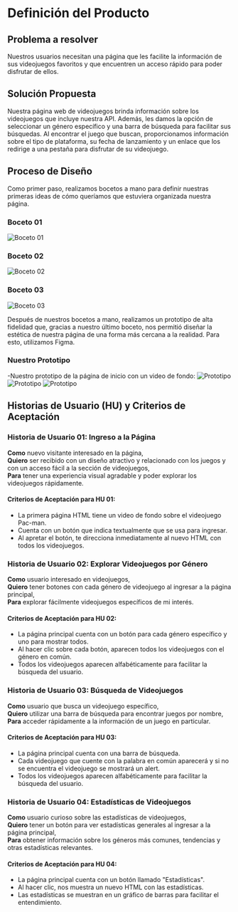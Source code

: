 # Definición del Producto

## Problema a resolver
Nuestros usuarios necesitan una página que les facilite la información de sus videojuegos favoritos y que encuentren un acceso rápido para poder disfrutar de ellos.

## Solución Propuesta
Nuestra página web de videojuegos brinda información sobre los videojuegos que incluye nuestra API. Además, les damos la opción de seleccionar un género específico y una barra de búsqueda para facilitar sus búsquedas. Al encontrar el juego que buscan, proporcionamos información sobre el tipo de plataforma, su fecha de lanzamiento y un enlace que los redirige a una pestaña para disfrutar de su videojuego.

## Proceso de Diseño
Como primer paso, realizamos bocetos a mano para definir nuestras primeras ideas de cómo queríamos que estuviera organizada nuestra página.

### Boceto 01
![Boceto 01](imagen)

### Boceto 02
![Boceto 02](imagen)

### Boceto 03
![Boceto 03](imagen)

Después de nuestros bocetos a mano, realizamos un prototipo de alta fidelidad que, gracias a nuestro último boceto, nos permitió diseñar la estética de nuestra página de una forma más cercana a la realidad. Para esto, utilizamos Figma.

### Nuestro Prototipo
-Nuestro prototipo de la página de inicio con un video de fondo:
![Prototipo](./Downloads/inicio-página.png)
![Prototipo](imagen)
![Prototipo](imagen)

## Historias de Usuario (HU) y Criterios de Aceptación

### Historia de Usuario 01: Ingreso a la Página

**Como** nuevo visitante interesado en la página,  
**Quiero** ser recibido con un diseño atractivo y relacionado con los juegos y con un acceso fácil a la sección de videojuegos,  
**Para** tener una experiencia visual agradable y poder explorar los videojuegos rápidamente.

#### Criterios de Aceptación para HU 01:

- La primera página HTML tiene un video de fondo sobre el videojuego Pac-man.
- Cuenta con un botón que indica textualmente que se usa para ingresar.
- Al apretar el botón, te direcciona inmediatamente al nuevo HTML con todos los videojuegos.

### Historia de Usuario 02: Explorar Videojuegos por Género

**Como** usuario interesado en videojuegos,  
**Quiero** tener botones con cada género de videojuego al ingresar a la página principal,  
**Para** explorar fácilmente videojuegos específicos de mi interés.

#### Criterios de Aceptación para HU 02:

- La página principal cuenta con un botón para cada género específico y uno para mostrar todos.
- Al hacer clic sobre cada botón, aparecen todos los videojuegos con el género en común.
- Todos los videojuegos aparecen alfabéticamente para facilitar la búsqueda del usuario.

### Historia de Usuario 03: Búsqueda de Videojuegos

**Como** usuario que busca un videojuego específico,  
**Quiero** utilizar una barra de búsqueda para encontrar juegos por nombre,  
**Para** acceder rápidamente a la información de un juego en particular.

#### Criterios de Aceptación para HU 03:

- La página principal cuenta con una barra de búsqueda.
- Cada videojuego que cuente con la palabra en común aparecerá y si no se encuentra el videojuego se mostrará un alert.
- Todos los videojuegos aparecen alfabéticamente para facilitar la búsqueda del usuario.

### Historia de Usuario 04: Estadísticas de Videojuegos

**Como** usuario curioso sobre las estadísticas de videojuegos,  
**Quiero** tener un botón para ver estadísticas generales al ingresar a la página principal,  
**Para** obtener información sobre los géneros más comunes, tendencias y otras estadísticas relevantes.

#### Criterios de Aceptación para HU 04:

- La página principal cuenta con un botón llamado "Estadísticas".
- Al hacer clic, nos muestra un nuevo HTML con las estadísticas.
- Las estadísticas se muestran en un gráfico de barras para facilitar el entendimiento.

